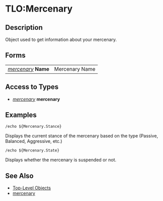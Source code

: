 # TLO:Mercenary

## Description

Object used to get information about your mercenary.

## Forms

|  |  |
| :--- | :--- |
| [_mercenary_](../data-types/datatype-mercenary.md) **Name** | Mercenary Name |

## Access to Types

* [_mercenary_](../data-types/datatype-mercenary.md) **mercenary**

## Examples

`/echo ${Mercenary.Stance}`

Displays the current stance of the mercenary based on the type (Passive, Balanced, Aggressive, etc.)

`/echo ${Mercenary.State}`

Displays whether the mercenary is suspended or not.

## See Also

* [Top-Level Objects](./)
* [mercenary](../data-types/datatype-mercenary.md)


